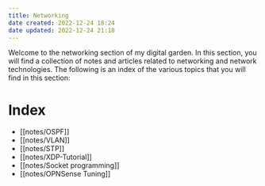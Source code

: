 ```yaml
---
title: Networking
date created: 2022-12-24 18:24
date updated: 2022-12-24 21:18
---
```


Welcome to the networking section of my digital garden. In this section, you will find a collection of notes and articles related to networking and network technologies. The following is an index of the various topics that you will find in this section:

# Index

- [[notes/OSPF]]
- [[notes/VLAN]]
- [[notes/STP]]
- [[notes/XDP-Tutorial]]
- [[notes/Socket programming]]
- [[notes/OPNSense Tuning]]